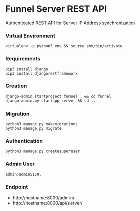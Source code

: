 # Funnel Server REST API

Authenticated REST API for Server IP Address synchronization

### Virtual Environment

```
virtualenv -p python3 env && source env/bin/activate
```

### Requirements

```
pip3 install django
pip3 install djangorestframework
```

### Creation

```
django-admin startproject funnel . && cd funnel
django-admin.py startapp server && cd ..
```

### Migration

```
python3 manage.py makemigrations
python3 manage.py migrate
```

### Authentication

```
python3 manage.py createsuperuser
```

### Admin User

```
admin:admin5150;
```

### Endpoint

- http://hostname:8000/admin/
- http://hostname:8000/api/server/
